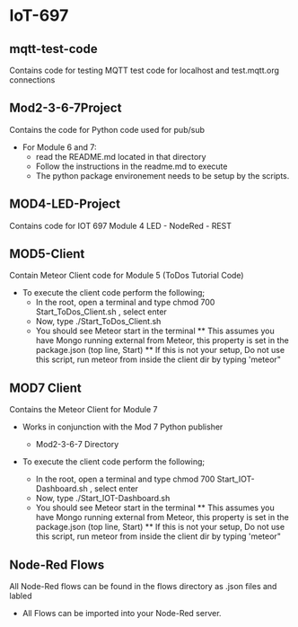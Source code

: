 # IoT-697
## mqtt-test-code
Contains code for testing MQTT test code for localhost and test.mqtt.org connections

## Mod2-3-6-7Project
Contains the code for Python code used for pub/sub
* For Module 6 and 7:
  * read the README.md located in that directory
  * Follow the instructions in the readme.md to execute
  * The python package environement needs to be setup by the scripts.

## MOD4-LED-Project
Contains code for IOT 697 Module 4  LED - NodeRed - REST

## MOD5-Client
Contain Meteor Client code for Module 5 (ToDos Tutorial Code)

* To execute the client code perform the following;
  * In the root, open a terminal and type chmod 700 Start_ToDos_Client.sh ,  select enter
  * Now, type ./Start_ToDos_Client.sh
  * You should see Meteor start in the terminal
    ** This assumes you have Mongo running external from Meteor, this property is set in the package.json (top line, Start)
    ** If this is not your setup, Do not use this script, run meteor from inside the client dir by typing 'meteor"
  
## MOD7 Client
Contains the Meteor Client for Module 7

* Works in conjunction with the Mod 7 Python publisher
  * Mod2-3-6-7 Directory
  
* To execute the client code perform the following;
  * In the root, open a terminal and type chmod 700 Start_IOT-Dashboard.sh ,  select enter
  * Now, type ./Start_IOT-Dashboard.sh
  * You should see Meteor start in the terminal
    ** This assumes you have Mongo running external from Meteor, this property is set in the package.json (top line, Start)
    ** If this is not your setup, Do not use this script, run meteor from inside the client dir by typing 'meteor"
  
## Node-Red Flows
All Node-Red flows can be found in the flows directory as .json files and labled

* All Flows can be imported into your Node-Red server.
